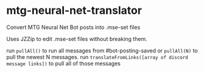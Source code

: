# mtg-neural-net-translator
Convert MTG Neural Net Bot posts into .mse-set files

Uses JZZip to edit .mse-set files without breaking them.

run `pullAll()` to run all messages from #bot-posting-saved or `pullAll(N)` to pull the newest N messages.
run `translateFromLinks([array of discord message links])` to pull all of those messages